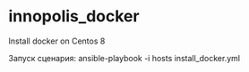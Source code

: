 # innopolis_docker
Install docker on Centos 8


Запуск сценария: 
ansible-playbook -i hosts install_docker.yml